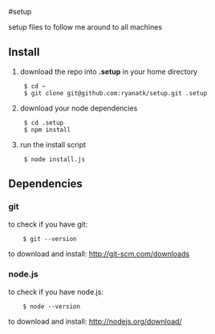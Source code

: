 #setup

setup files to follow me around to all machines

## Install

1. download the repo into **.setup** in your home directory

        $ cd ~
        $ git clone git@github.com:ryanatk/setup.git .setup

1. download your node dependencies

        $ cd .setup
        $ npm install

1. run the install script

        $ node install.js



## Dependencies

### git
to check if you have git:

        $ git --version

to download and install: <http://git-scm.com/downloads>    

### node.js
to check if you have node.js:

        $ node --version
to download and install: <http://nodejs.org/download/>


